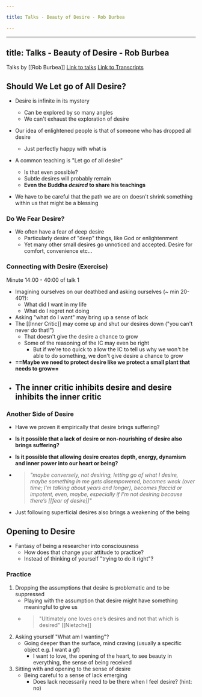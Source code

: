 ```yaml
---
title: Talks - Beauty of Desire - Rob Burbea 
---
```

---
title: Talks - Beauty of Desire - Rob Burbea
---
Talks by [[Rob Burbea]]
[Link to talks](https://dharmaseed.org/retreats/1518/?page=2)
[Link to Transcripts](https://airtable.com/shr9OS6jqmWvWTG5g/tblHlCKWIIhZzEFMk/viw3k0IfSo0Dve9ZJ/recJzwE1V0cawyyVE/fldJfzyMJCDaGCKom/attCvs3fqCezDe0gI)

## Should We Let go of All Desire?
- Desire is infinite in its mystery
	- Can be explored by so many angles
	- We can't exhaust the exploration of desire
- Our idea of enlightened people is that of someone who has dropped all desire
	- Just perfectly happy with what is
- A common teaching is "Let go of all desire"
	- Is that even possible?
	- Subtle desires will probably remain
	- **Even the Buddha *desired* to share his teachings**

- We have to be careful that the path we are on doesn't shrink something within us that might be a blessing

### Do We Fear Desire?
- We often have a fear of deep desire	
	- Particularly desire of "deep" things, like God or enlightenment
	- Yet many other small desires go unnoticed and accepted. Desire for comfort, convenience etc...

### Connecting with Desire (Exercise)
Minute 14:00 - 40:00 of talk 1

- Imagining ourselves on our deathbed and asking ourselves (~ min 20-40?):
	- What did I want in my life
	- What do I regret not doing
- Asking "what do I want" may bring up a sense of lack
- The [[Inner Critic]] may come up and shut our desires down ("you can't never do that!")
	- That doesn't give the desire a chance to grow
	- Some of the reasoning of the IC may even be right
		- But if we're too quick to allow the IC to tell us why we won't be able to do something, we don't give desire a chance to grow 
- **==Maybe we need to protect desire like we protect a small plant that needs to grow==**
- **The inner critic inhibits desire and desire inhibits the inner critic**
	- 

### Another Side of Desire
- Have we proven it empirically that desire brings suffering?
- **Is it possible that a lack of desire or non-nourishing of desire also brings suffering?**
- **Is it possible that allowing desire creates depth, energy, dynamism and inner power into our heart or being?**

- > *"maybe conversely, not desiring, letting go of what I desire, maybe something in me gets disempowered, becomes weak (over time; I’m talking about years and longer), becomes flaccid or impotent, even, maybe, especially if I’m not desiring because there’s [[fear of desire]]"*
- Just following superficial desires also brings a weakening of the being

## Opening to Desire

- Fantasy of being a researcher into consciousness
	- How does that change your attitude to practice?
	- Instead of thinking of yourself "trying to do it right"?

### Practice
1. Dropping the assumptions that desire is problematic and to be suppressed
	- Playing with the assumption that desire might have something meaningful to give us
	- >"Ultimately one loves one’s desires and not that which is desired" [[Nietzche]]
2. Asking yourself "What am I wanting"?
	- Going deeper than the surface, mind craving (usually a specific object e.g. I want a gf)
		- I want to love, the opening of the heart, to see beauty in everything, the sense of being received
3. Sitting with and opening to the sense of desire
	- Being careful to a sense of lack emerging
		- Does lack necessarily need to be there when I feel desire? (hint: no) 
